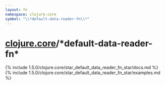 ```yaml
---
layout: fn
namespace: clojure.core
symbol: "\\*default-data-reader-fn\\*"
---
```


# [clojure.core](../)/\*default-data-reader-fn\*

{% include 1.5.0/clojure.core/star_default_data_reader_fn_star/docs.md %}
{% include 1.5.0/clojure.core/star_default_data_reader_fn_star/examples.md %}

